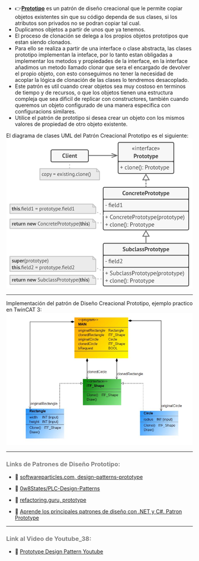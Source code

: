 - 👉[**Prototipo**](https://refactoring.guru/design-patterns/prototype) es un patrón de diseño creacional que le permite copiar objetos existentes sin que su código dependa de sus clases, si los atributos son privados no se podran copiar tal cual.
- Duplicamos objetos a partir de unos que ya tenemos.
- El proceso de clonación se delega a los propios objetos prototipos que estan siendo clonados.
- Para ello se realiza a partir de una interface o clase abstracta, las clases prototipo implementan la inteface, por lo tanto estan obligadas a implementar los metodos y propiedades de la interface, en la interface añadimos un metodo llamado clonar que sera el encargado de devolver el propio objeto, con esto conseguimos no tener la necesidad de acoplar la lógica de clonación de las clases lo tendremos desacoplado.
- Este patrón es util cuando crear objetos sea muy costoso en terminos de tiempo y de recursos, o que los objetos tienen una estructura compleja que sea dificil de replicar con constructores, también cuando queremos un objeto configurado de una manera especifica con configuracions similares.
- Utilice el patrón de prototipo si desea crear un objeto con los mismos valores de propiedad de otro objeto existente.

El diagrama de clases UML del Patrón Creacional Prototipo es el siguiente:
![Design_Pattern__Creational_Prototype](../../imagenes/Design_Pattern_Creational_Prototype.png)
***
Implementación del patrón de Diseño Creacional Prototipo, ejemplo practico en TwinCAT 3:
![Design_Pattern__Creational_Prototype1](../../imagenes/Design_Pattern__Creational_Prototype.JPG)

***
### <span style="color:grey">Links de Patrones de Diseño Prototipo:</span>
- 🔗 [softwareparticles.com, design-patterns-prototype](https://softwareparticles.com/design-patterns-prototype/)

- 🔗 [0w8States/PLC-Design-Patterns](https://github.com/0w8States/PLC-Design-Patterns)

- 🔗 [refactoring.guru, prototype](https://refactoring.guru/design-patterns/prototype)

- 🔗 [Aprende los principales patrones de diseño con .NET y C#. Patron Prototype](https://www.youtube.com/watch?v=5-abb_iV3ac)

***
### <span style="color:grey">Link al Video de Youtube_38:</span>
- 🔗 [Prototype Design Pattern Youtube](https://youtu.be/SPrTKD648ng)
